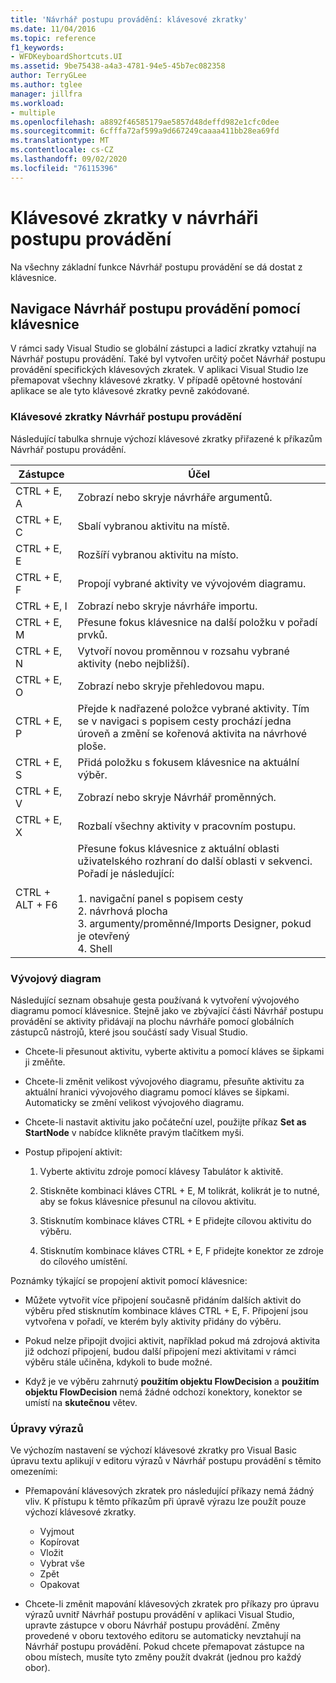 ```yaml
---
title: 'Návrhář postupu provádění: klávesové zkratky'
ms.date: 11/04/2016
ms.topic: reference
f1_keywords:
- WFDKeyboardShortcuts.UI
ms.assetid: 9be75438-a4a3-4781-94e5-45b7ec082358
author: TerryGLee
ms.author: tglee
manager: jillfra
ms.workload:
- multiple
ms.openlocfilehash: a8892f46585179ae5857d48deffd982e1cfc0dee
ms.sourcegitcommit: 6cfffa72af599a9d667249caaaa411bb28ea69fd
ms.translationtype: MT
ms.contentlocale: cs-CZ
ms.lasthandoff: 09/02/2020
ms.locfileid: "76115396"
---
```

# <a name="keyboard-shortcuts-in-the-workflow-designer"></a>Klávesové zkratky v návrháři postupu provádění

Na všechny základní funkce Návrhář postupu provádění se dá dostat z klávesnice.

## <a name="navigating-the-workflow-designer-using-the-keyboard"></a>Navigace Návrhář postupu provádění pomocí klávesnice

V rámci sady Visual Studio se globální zástupci a ladicí zkratky vztahují na Návrhář postupu provádění. Také byl vytvořen určitý počet Návrhář postupu provádění specifických klávesových zkratek. V aplikaci Visual Studio lze přemapovat všechny klávesové zkratky. V případě opětovné hostování aplikace se ale tyto klávesové zkratky pevně zakódované.

### <a name="workflow-designer-keyboard-shortcuts"></a>Klávesové zkratky Návrhář postupu provádění

Následující tabulka shrnuje výchozí klávesové zkratky přiřazené k příkazům Návrhář postupu provádění.

|Zástupce|Účel|
|-|-------------|
|CTRL + E, A|Zobrazí nebo skryje návrháře argumentů.|
|CTRL + E, C|Sbalí vybranou aktivitu na místě.|
|CTRL + E, E|Rozšíří vybranou aktivitu na místo.|
|CTRL + E, F|Propojí vybrané aktivity ve vývojovém diagramu.|
|CTRL + E, I|Zobrazí nebo skryje návrháře importu.|
|CTRL + E, M|Přesune fokus klávesnice na další položku v pořadí prvků.|
|CTRL + E, N|Vytvoří novou proměnnou v rozsahu vybrané aktivity (nebo nejbližší).|
|CTRL + E, O|Zobrazí nebo skryje přehledovou mapu.|
|CTRL + E, P|Přejde k nadřazené položce vybrané aktivity. Tím se v navigaci s popisem cesty prochází jedna úroveň a změní se kořenová aktivita na návrhové ploše.|
|CTRL + E, S|Přidá položku s fokusem klávesnice na aktuální výběr.|
|CTRL + E, V|Zobrazí nebo skryje Návrhář proměnných.|
|CTRL + E, X|Rozbalí všechny aktivity v pracovním postupu.|
|CTRL + ALT + F6|Přesune fokus klávesnice z aktuální oblasti uživatelského rozhraní do další oblasti v sekvenci. Pořadí je následující:<br /><br /> 1. navigační panel s popisem cesty<br />2. návrhová plocha<br />3. argumenty/proměnné/Imports Designer, pokud je otevřený<br />4. Shell|

### <a name="flowchart"></a>Vývojový diagram

Následující seznam obsahuje gesta používaná k vytvoření vývojového diagramu pomocí klávesnice. Stejně jako ve zbývající části Návrhář postupu provádění se aktivity přidávají na plochu návrháře pomocí globálních zástupců nástrojů, které jsou součástí sady Visual Studio.

- Chcete-li přesunout aktivitu, vyberte aktivitu a pomocí kláves se šipkami ji změňte.

- Chcete-li změnit velikost vývojového diagramu, přesuňte aktivitu za aktuální hranici vývojového diagramu pomocí kláves se šipkami. Automaticky se změní velikost vývojového diagramu.

- Chcete-li nastavit aktivitu jako počáteční uzel, použijte příkaz **Set as StartNode** v nabídce klikněte pravým tlačítkem myši.

- Postup připojení aktivit:

    1. Vyberte aktivitu zdroje pomocí klávesy Tabulátor k aktivitě.

    2. Stiskněte kombinaci kláves CTRL + E, M tolikrát, kolikrát je to nutné, aby se fokus klávesnice přesunul na cílovou aktivitu.

    3. Stisknutím kombinace kláves CTRL + E přidejte cílovou aktivitu do výběru.

    4. Stisknutím kombinace kláves CTRL + E, F přidejte konektor ze zdroje do cílového umístění.

Poznámky týkající se propojení aktivit pomocí klávesnice:

- Můžete vytvořit více připojení současně přidáním dalších aktivit do výběru před stisknutím kombinace kláves CTRL + E, F. Připojení jsou vytvořena v pořadí, ve kterém byly aktivity přidány do výběru.

- Pokud nelze připojit dvojici aktivit, například pokud má zdrojová aktivita již odchozí připojení, budou další připojení mezi aktivitami v rámci výběru stále učiněna, kdykoli to bude možné.

- Když je ve výběru zahrnutý **použitím objektu FlowDecision** a **použitím objektu FlowDecision** nemá žádné odchozí konektory, konektor se umístí na **skutečnou** větev.

### <a name="expression-editing"></a>Úpravy výrazů

Ve výchozím nastavení se výchozí klávesové zkratky pro Visual Basic úpravu textu aplikují v editoru výrazů v Návrhář postupu provádění s těmito omezeními:

- Přemapování klávesových zkratek pro následující příkazy nemá žádný vliv. K přístupu k těmto příkazům při úpravě výrazu lze použít pouze výchozí klávesové zkratky.

  - Vyjmout
  - Kopírovat
  - Vložit
  - Vybrat vše
  - Zpět
  - Opakovat

- Chcete-li změnit mapování klávesových zkratek pro příkazy pro úpravu výrazů uvnitř Návrhář postupu provádění v aplikaci Visual Studio, upravte zástupce v oboru Návrhář postupu provádění. Změny provedené v oboru textového editoru se automaticky nevztahují na Návrhář postupu provádění. Pokud chcete přemapovat zástupce na obou místech, musíte tyto změny použít dvakrát (jednou pro každý obor).
